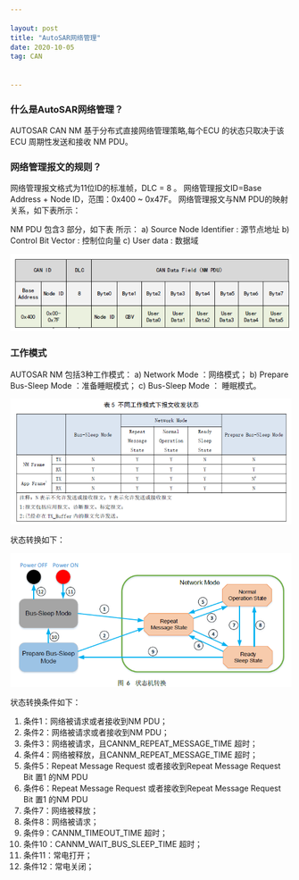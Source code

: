 ```yaml
---

layout: post
title: "AutoSAR网络管理"
date: 2020-10-05
tag: CAN


---
```

### 什么是AutoSAR网络管理？

AUTOSAR CAN NM 基于分布式直接网络管理策略,每个ECU 的状态只取决于该ECU 周期性发送和接收
NM PDU。

### 网络管理报文的规则？

网络管理报文格式为11位ID的标准帧，DLC = 8 。
网络管理报文ID=Base Address + Node ID，范围：0x400 ~ 0x47F。
网络管理报文与NM PDU的映射关系，如下表所示：

NM PDU 包含3 部分，如下表 所示：
a) Source Node Identifier : 源节点地址
b) Control Bit Vector : 控制位向量
c) User data : 数据域

![image-20210623235900546](\images\posts\autosar\image-20210623235900546.png)

### 工作模式

AUTOSAR NM 包括3种工作模式：
a) Network Mode ：网络模式；
b) Prepare Bus-Sleep Mode ：准备睡眠模式；
c) Bus-Sleep Mode ： 睡眠模式。

![image-20210624000253970](\images\posts\autosar\image-20210624000253970.png)

状态转换如下：

![image-20210624000404915](\images\posts\autosar\image-20210624000404915.png)

状态转换条件如下：
1. 条件1：网络被请求或者接收到NM PDU；
2. 条件2：网络被请求或者接收到NM PDU；
3. 条件3：网络被请求，且CANNM_REPEAT_MESSAGE_TIME 超时；
4. 条件4：网络被释放，且CANNM_REPEAT_MESSAGE_TIME 超时；
5. 条件5：Repeat Message Request 或者接收到Repeat Message Request Bit 置1 的NM PDU
6. 条件6：Repeat Message Request 或者接收到Repeat Message Request Bit 置1 的NM PDU
7. 条件7：网络被释放；
8. 条件8：网络被请求；
9. 条件9：CANNM_TIMEOUT_TIME 超时；
10. 条件10：CANNM_WAIT_BUS_SLEEP_TIME 超时；
11. 条件11：常电打开；
12. 条件12：常电关闭；